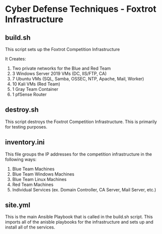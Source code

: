 # Cyber Defense Techniques - Foxtrot Infrastructure

## build.sh
This script sets up the Foxtrot Competition Infrastructure

It Creates:
1. Two private networks for the Blue and Red Team
2. 3 Windows Server 2019 VMs (DC, IIS/FTP, CA)
3. 7 Ubuntu VMs (SQL, Samba, OSSEC, NTP, Apache, Mail, Worker)
4. 10 Kali VMs (Red Team)
5. 1 Gray Team Container
6. 1 pfSense Router

## destroy.sh
This script destroys the Foxtrot Competition Infrastructure. This is primarily for testing purposes.

## inventory.ini
This file groups the IP addresses for the competition infrastructure in the following ways:

1. Blue Team Machines
2. Blue Team Windows Machines
3. Blue Team Linux Machines
4. Red Team Machines
5. Individual Services (ex. Domain Controller, CA Server, Mail Server, etc.)

## site.yml
This is the main Ansible Playbook that is called in the build.sh script. This imports all of the anisble playbooks for the infrastructure and sets up and install all of the services.
